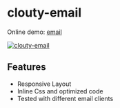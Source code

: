 # clouty-email

Online demo: [email](https://ann-pavlova.github.io/clouty-email/)

[![clouty-email](https://i.imgur.com/q27huVp.png)](https://ann-pavlova.github.io/clouty-email/)

## Features
- Responsive Layout
- Inline Css and optimized code
- Tested with different email clients
